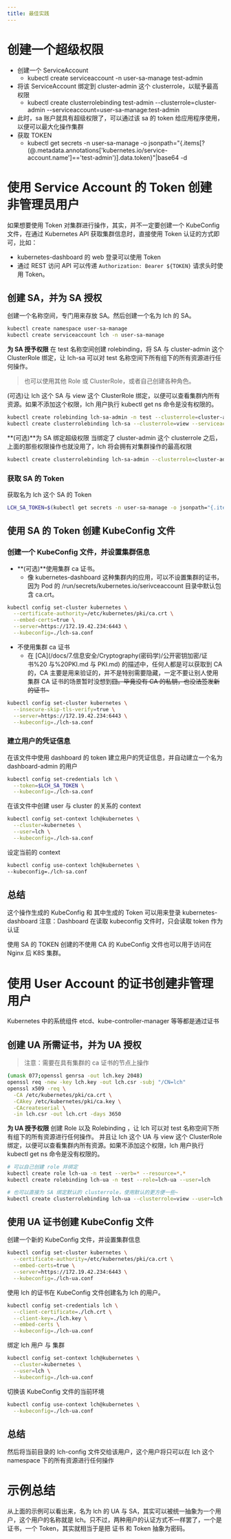 ```yaml
---
title: 最佳实践
---
```


# 创建一个超级权限

- 创建一个 ServiceAccount
  - kubectl create serviceaccount -n user-sa-manage test-admin
- 将该 ServiceAccount 绑定到 cluster-admin 这个 clusterrole，以赋予最高权限
  - kubectl create clusterrolebinding test-admin --clusterrole=cluster-admin --serviceaccount=user-sa-manage:test-admin
- 此时，sa 账户就具有超级权限了，可以通过该 sa 的 token 给应用程序使用，以便可以最大化操作集群
- 获取 TOKEN
  - kubectl get secrets -n user-sa-manage -o jsonpath="{.items\[?(@.metadata.annotations\['kubernetes.io/service-account.name']=='test-admin')].data.token}"|base64 -d

# 使用 Service Account 的 Token 创建非管理员用户

如果想要使用 Token 对集群进行操作，其实，并不一定要创建一个 KubeConfig 文件，在通过 Kubernetes API 获取集群信息时，直接使用 Token 认证的方式即可，比如：

- kubernetes-dashboard 的 web 登录可以使用 Token
- 通过 REST 访问 API 可以传递 `Authorization: Bearer ${TOKEN}` 请求头时使用 Token。

## 创建 SA，并为 SA 授权

创建一个名称空间，专门用来存放 SA。然后创建一个名为 lch 的 SA。

```bash
kubectl create namespace user-sa-manage
kubectl create serviceaccount lch -n user-sa-manage
```

**为 SA 授予权限**
在 test 名称空间创建 rolebinding，将 SA 与 cluster-admin 这个 ClusterRole 绑定，让 lch-sa 可以对 test 名称空间下所有组下的所有资源进行任何操作。

> 也可以使用其他 Role 或 ClusterRole，或者自己创建各种角色。

(可选)让 lch 这个 SA 与 view 这个 ClusterRole 绑定，以便可以查看集群内所有资源。如果不添加这个权限，lch 用户执行 kubectl get ns 命令是没有权限的。

```bash
kubectl create rolebinding lch-sa-admin -n test --clusterrole=cluster-admin --serviceaccount=user-sa-manage:lch
kubectl create clusterrolebinding lch-sa --clusterrole=view --serviceaccount=user-sa-manage:lch
```

**(可选)**为 SA 绑定超级权限
当绑定了 cluster-admin 这个 clusterrole 之后，上面的那些权限操作也就没用了，lch 将会拥有对集群操作的最高权限

```bash
kubectl create clusterrolebinding lch-sa-admin --clusterrole=cluster-admin --serviceaccount=user-sa-manage:lch
```

### 获取 SA 的 Token

获取名为 lch 这个 SA 的 Token

```bash
LCH_SA_TOKEN=$(kubectl get secrets -n user-sa-manage -o jsonpath="{.items[?(@.metadata.annotations['kubernetes\.io/service-account\.name']=='lch')].data.token}" | base64 -d)
```

## 使用 SA 的 Token 创建 KubeConfig 文件

### 创建一个 KubeConfig 文件，并设置集群信息

- **(可选)**使用集群 ca 证书。
  - 像 kubernetes-dashboard 这种集群内的应用，可以不设置集群的证书，因为 Pod 的 /run/secrets/kubernetes.io/serivceaccount 目录中默认包含 ca.crt。

```bash
kubectl config set-cluster kubernetes \
  --certificate-authority=/etc/kubernetes/pki/ca.crt \
  --embed-certs=true \
  --server=https://172.19.42.234:6443 \
  --kubeconfig=./lch-sa.conf
```

- 不使用集群 ca 证书
  - 在 [CA](/docs/7.信息安全/Cryptography(密码学)/公开密钥加密/证书%20 与%20PKI.md 与 PKI.md) 的描述中，任何人都是可以获取到 CA 的，CA 主要是用来验证的，并不是特别需要隐藏，一定不要让别人使用集群 CA 证书的场景暂时没想到~~囧。毕竟没有 CA 的私钥，也没法签发新的证书~~~

```bash
kubectl config set-cluster kubernetes \
  --insecure-skip-tls-verify=true \
  --server=https://172.19.42.234:6443 \
  --kubeconfig=./lch-sa.conf
```

### 建立用户的凭证信息

在该文件中使用 dashboard 的 token 建立用户的凭证信息，并自动建立一个名为 dashboard-admin 的用户

```bash
kubectl config set-credentials lch \
  --token=$LCH_SA_TOKEN \
  --kubeconfig=./lch-sa.conf
```

在该文件中创建 user 与 cluster 的关系的 context

```bash
kubectl config set-context lch@kubernetes \
  --cluster=kubernetes \
  --user=lch \
  --kubeconfig=./lch-sa.conf
```

设定当前的 context

```bash
kubectl config use-context lch@kubernetes \
--kubeconfig=./lch-sa.conf
```

## 总结

这个操作生成的 KubeConfig 和 其中生成的 Token 可以用来登录 kubernetes-dashboard
注意：Dashboard 在读取 kubeconfig 文件时，只会读取 token 作为认证

使用 SA 的 TOKEN 创建的不使用 CA 的 KubeConfig 文件也可以用于访问在 Nginx 后 K8S 集群。

# 使用 User Account 的证书创建非管理用户

Kubernetes 中的系统组件 etcd、kube-controller-manager 等等都是通过证书

## 创建 UA 所需证书，并为 UA 授权

> 注意：需要在具有集群的 ca 证书的节点上操作

```bash
(umask 077;openssl genrsa -out lch.key 2048)
openssl req -new -key lch.key -out lch.csr -subj "/CN=lch"
openssl x509 -req \
  -CA /etc/kubernetes/pki/ca.crt \
  -CAkey /etc/kubernetes/pki/ca.key \
  -CAcreateserial \
  -in lch.csr -out lch.crt -days 3650
```

**为 UA 授予权限**
创建 Role 以及 Rolebinding ，让 lch 可以对 test 名称空间下所有组下的所有资源进行任何操作。
并且让 lch 这个 UA 与 view 这个 ClusterRole 绑定，以便可以查看集群内所有资源。如果不添加这个权限，lch 用户执行 kubectl get ns 命令是没有权限的。

```bash
# 可以自己创建 role 并绑定
kubectl create role lch-ua -n test --verb=* --resource=*.*
kubectl create rolebinding lch-ua -n test --role=lch-ua --user=lch

# 也可以直接为 SA 绑定默认的 clusterrole，使用默认的更方便一些~
kubectl create clusterrolebinding lch-ua --clusterrole=view --user=lch
```

## 使用 UA 证书创建 KubeConfig 文件

创建一个新的 KubeConfig 文件，并设置集群信息

```bash
kubectl config set-cluster kubernetes \
  --certificate-authority=/etc/kubernetes/pki/ca.crt \
  --embed-certs=true \
  --server=https://172.19.42.234:6443 \
  --kubeconfig=./lch-ua.conf
```

使用 lch 的证书在 KubeConfig 文件创建名为 lch 的用户。

```bash
kubectl config set-credentials lch \
  --client-certificate=./lch.crt \
  --client-key=./lch.key \
  --embed-certs \
  --kubeconfig=./lch-ua.conf
```

绑定 lch 用户 与 集群

```bash
kubectl config set-context lch@kubernetes \
  --cluster=kubernetes \
  --user=lch \
  --kubeconfig=./lch-ua.conf
```

切换该 KubeConfig 文件的当前环境

```bash
kubectl config use-context lch@kubernetes \
  --kubeconfig=./lch-ua.conf
```

## 总结

然后将当前目录的 lch-config 文件交给该用户，这个用户将只可以在 lch 这个 namespace 下的所有资源进行任何操作

# 示例总结

从上面的示例可以看出来，名为 lch 的 UA 与 SA，其实可以被统一抽象为一个用户，这个用户的名称就是 lch。只不过，两种用户的认证方式不一样罢了，一个是证书，一个 Token，其实就相当于是把 证书 和 Token 抽象为密码。
